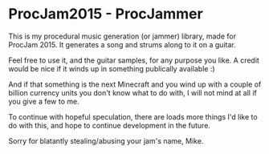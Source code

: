 # ProcJam2015 - ProcJammer
This is my procedural music generation (or jammer) library, made for ProcJam 2015. It generates a song and strums along to it on a guitar.

Feel free to use it, and the guitar samples, for any purpose you like. A credit would be nice if it winds up in something publically available :)

And if that something is the next Minecraft and you wind up with a couple of billion currency units you don't know what to do with, I will not mind at all if you give a few to me.

To continue with hopeful speculation, there are loads more things I'd like to do with this, and hope to continue development in the future.

Sorry for blatantly stealing/abusing your jam's name, Mike.
